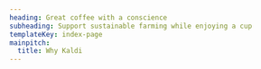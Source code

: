 ```yaml
---
heading: Great coffee with a conscience
subheading: Support sustainable farming while enjoying a cup
templateKey: index-page
mainpitch:
  title: Why Kaldi
---
```

